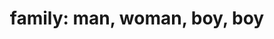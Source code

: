 ---
layout: smileys&emotion
title: "family: man, woman, boy, boy"
emoji: family_man_woman_boy_boy
permalink: 👨‍👩‍👦‍👦.html
image: assets/img/3moji/family_man_woman_boy_boy.png
---